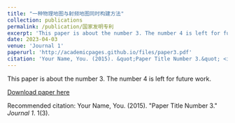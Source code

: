 ```yaml
---
title: "一种物理地图与射频地图同时构建方法"
collection: publications
permalink: /publication/国家发明专利
excerpt: 'This paper is about the number 3. The number 4 is left for future work.'
date: 2023-04-03
venue: 'Journal 1'
paperurl: 'http://academicpages.github.io/files/paper3.pdf'
citation: 'Your Name, You. (2015). &quot;Paper Title Number 3.&quot; <i>Journal 1</i>. 1(3).'
---
```

This paper is about the number 3. The number 4 is left for future work.

[Download paper here](http://academicpages.github.io/files/paper3.pdf)

Recommended citation: Your Name, You. (2015). "Paper Title Number 3." <i>Journal 1</i>. 1(3).